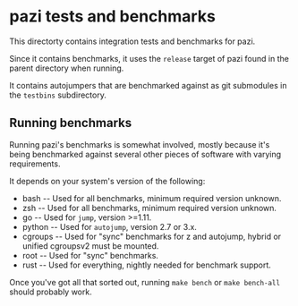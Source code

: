 # pazi tests and benchmarks

This directorty contains integration tests and benchmarks for pazi.

Since it contains benchmarks, it uses the `release` target of pazi found in the
parent directory when running.

It contains autojumpers that are benchmarked against as git submodules in the `testbins` subdirectory.

## Running benchmarks

Running pazi's benchmarks is somewhat involved, mostly because it's being benchmarked against several other pieces of software with varying requirements.

It depends on your system's version of the following:

* bash -- Used for all benchmarks, minimum required version unknown.
* zsh -- Used for all benchmarks, minimum required version unknown.
* go -- Used for `jump`, version >=1.11.
* python -- Used for `autojump`, version 2.7 or 3.x.
* cgroups -- Used for "sync" benchmarks for z and autojump, hybrid or unified cgroupsv2 must be mounted.
* root -- Used for "sync" benchmarks.
* rust -- Used for everything, nightly needed for benchmark support.

Once you've got all that sorted out, running `make bench` or `make bench-all` should probably work.
